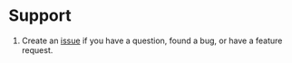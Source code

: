 # Support
1. Create an [issue] if you have a question, found a bug, or have a feature
   request.

[issue]: https://github.com/Fleshgrinder/{{repo}}/issues
